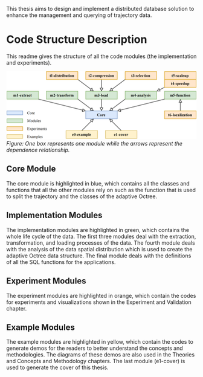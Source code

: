 This thesis aims to design and implement a distributed database solution to enhance the management and querying of trajectory data.

# Code Structure Description

This readme gives the structure of all the code modules (the implementation and experiments).

![Code Structure](structure.png)
*Figure: One box represents one module while the arrows represent the dependence relationship.*

## Core Module
The core module is highlighted in blue, which contains all the classes and functions that all the other modules rely on such as the function that is used to split the trajectory and the classes of the adaptive Octree.

## Implementation Modules
The implementation modules are highlighted in green, which contains the whole life cycle of the data. The first three modules deal with the extraction, transformation, and loading processes of the data. The fourth module deals with the analysis of the data spatial distribution which is used to create the adaptive Octree data structure. The final module deals with the definitions of all the SQL functions for the applications.

## Experiment Modules
The experiment modules are highlighted in orange, which contain the codes for experiments and visualizations shown in the Experiment and Validation chapter.

## Example Modules
The example modules are highlighted in yellow, which contain the codes to generate demos for the readers to better understand the concepts and methodologies. The diagrams of these demos are also used in the Theories and Concepts and Methodology chapters. The last module (e1-cover) is used to generate the cover of this thesis.
